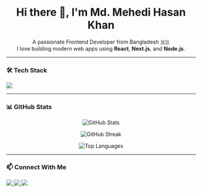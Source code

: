 <h1 align="center">Hi there 👋, I'm Md. Mehedi Hasan Khan</h1>

<p align="center">
  A passionate Frontend Developer from Bangladesh 🇧🇩 <br>
  I love building modern web apps using <b>React</b>, <b>Next.js</b>, and <b>Node.js</b>.
</p>

---

### 🛠️ Tech Stack

<p align="left">
  <img src="https://skillicons.dev/icons?i=ts,js,py,c,cpp,html,css,react,nextjs,nodejs,mongodb,git,github,framermotion,socketio" />
</p>

---

### 📊 GitHub Stats

<p align="center">
  <img src="https://github-readme-stats.vercel.app/api?username=mehedikhan3281&show_icons=true&hide_border=true&theme=tokyonight" alt="GitHub Stats" />
</p>

<p align="center">
  <img src="https://github-readme-streak-stats.herokuapp.com?user=mehedikhan3281&theme=tokyonight&hide_border=true" alt="GitHub Streak" />
</p>

<p align="center">
  <img src="https://github-readme-stats.vercel.app/api/top-langs/?username=mehedikhan3281&layout=compact&theme=tokyonight&hide_border=true" alt="Top Languages" />
</p>

---

### 📫 Connect With Me

<p align="left">
  <a href="https://www.linkedin.com/in/mehedikhan3281/" target="_blank">
    <img src="https://img.shields.io/badge/LinkedIn-0A66C2?style=for-the-badge&logo=linkedin&logoColor=white" />
  </a>
  <a href="mailto:mehedikhan404@gmail.com" target="_blank">
    <img src="https://img.shields.io/badge/Gmail-D14836?style=for-the-badge&logo=gmail&logoColor=white" />
  </a>
  <a href="https://github.com/mehedikhan3281" target="_blank">
    <img src="https://img.shields.io/badge/GitHub-171515?style=for-the-badge&logo=github&logoColor=white" />
  </a>
</p>
